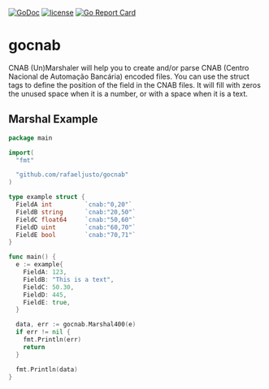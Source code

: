 [![GoDoc](https://godoc.org/github.com/rafaeljusto/gocnab?status.png)](https://godoc.org/github.com/rafaeljusto/gocnab)
[![license](http://img.shields.io/badge/license-MIT-blue.svg)](https://raw.githubusercontent.com/rafaeljusto/gocnab/master/LICENSE)
[![Go Report Card](https://goreportcard.com/badge/github.com/rafaeljusto/gocnab)](https://goreportcard.com/report/github.com/rafaeljusto/gocnab)

# gocnab

CNAB (Un)Marshaler will help you to create and/or parse CNAB (Centro Nacional de
Automação Bancária) encoded  files. You can use the struct tags to define the
position of the field in the CNAB files. It will fill with zeros the unused
space when it is a number, or with a space when it is a text.

## Marshal Example

```go
package main

import(
  "fmt"

  "github.com/rafaeljusto/gocnab"
)

type example struct {
  FieldA int         `cnab:"0,20"`
  FieldB string      `cnab:"20,50"`
  FieldC float64     `cnab:"50,60"`
  FieldD uint        `cnab:"60,70"`
  FieldE bool        `cnab:"70,71"`
}

func main() {
  e := example{
    FieldA: 123,
    FieldB: "This is a text",
    FieldC: 50.30,
    FieldD: 445,
    FieldE: true,
  }

  data, err := gocnab.Marshal400(e)
  if err != nil {
    fmt.Println(err)
    return
  }

  fmt.Println(data)
}
```
